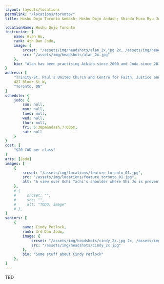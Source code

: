 ```yaml
---
layout: layouts/locations
permalink: "/locations/toronto/"
title: Hoshu Dojo Toronto &ndash; Hoshu Dojo &ndash; Shindo Muso Ryu Jodo and Daito Ryu Aikijujutsu

locationName: Hoshu Dojo Toronto
instructor: {
    name: Alan Wu,
    rank: 4th Dan Jodo,
    image: {
        srcset: "/assets/img/headshots/alan_2x.jpg 2x, /assets/img/headshots/alan_1x.jpg 1x",
        src: "/assets/img/headshots/alan_2x.jpg"
    },
    bio: "Alan has been practising Aikido since 2000 and Jodo since 2010."
}
address: [
    "Trinity-St. Paul's United Church and Centre for Faith, Justice and the Arts",
    427 Bloor St W,
    "Toronto, ON"
]
schedule: {
    jodo: {
        sun: null,
        mon: null,
        tues: null,
        wed: null,
        thur: null,
        fri: 5:30pm&ndash;7:00pm,
        sat: null
    }
}
cost: [
    "$20 CAD per class"
]
arts: [Jodo]
images: [
    {
        srcset: "/assets/img/locations/feature_toronto_01.jpg",
        src: "/assets/img/locations/feature_toronto_01.jpg",
        alt: "A view over Uchi Tachi's shoulder where Shi Jo is preventing them from trying to cut by pointing the jo forward between the eyes. Both students are in a low squat."
    },
    # {
    #     srcset: "",
    #     src: "",
    #     alt: "TODO: image"
    # },
]
seniors: [
    {
        name: Cindy Petlock,
        rank: 3rd Dan Jodo,
        image: {
            srcset: "/assets/img/headshots/cindy_2x.jpg 2x, /assets/img/headshots/cindy_1x.jpg 1x",
            src: "/assets/img/headshots/cindy_2x.jpg"
        },
        bio: "Some stuff about Cindy Petlock"
    },
]
---
```


<p>TBD</p>